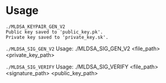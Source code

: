# Usage

```
./MLDSA_KEYPAIR_GEN_V2
Public key saved to 'public_key.pk'.
Private key saved to 'private_key.sk'.
```

`./MLDSA_SIG_GEN_V2` 
Usage: ./MLDSA_SIG_GEN_V2 <file_path> <private_key_path>

`./MLDSA_SIG_VERIFY` 
Usage: ./MLDSA_SIG_VERIFY <file_path> <signature_path> <public_key_path>
